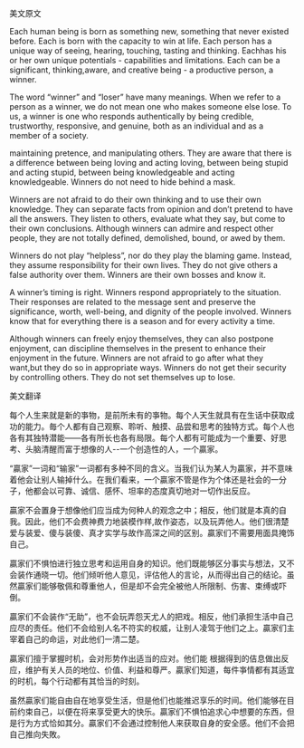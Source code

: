 美文原文

Each human being is born as something new, something that never existed before. Each is born with the capacity to win at life. Each person has a unique way of seeing, hearing, touching, tasting and thinking. Eachhas his or her own unique potentials - capabilities and limitations. Each can be a significant, thinking,aware, and creative being - a productive person, a winner.

The word “winner” and “loser” have many meanings. When we refer to a person as a winner, we do not mean one who makes someone else lose. To us, a winner is one who responds authentically by being credible, trustworthy, responsive, and genuine, both as an individual and as a member of a society.

maintaining pretence, and manipulating others. They are aware that there is a difference between being loving and acting loving, between being stupid and acting stupid, between being knowledgeable and acting knowledgeable. Winners do not need to hide behind a mask.

Winners are not afraid to do their own thinking and to use their own knowledge. They can separate facts from opinion and don’t pretend to have all the answers. They listen to others, evaluate what they say, but come to their own conclusions. Although winners can admire and respect other people, they are not totally defined, demolished, bound, or awed by them.

Winners do not play “helpless”, nor do they play the blaming game. Instead, they assume responsibility for their own lives. They do not give others a false authority over them. Winners are their own bosses and know it.

A winner’s timing is right. Winners respond appropriately to the situation. Their responses are related to the message sent and preserve the significance, worth, well-being, and dignity of the people involved. Winners know that for everything there is a season and for every activity a time.

Although winners can freely enjoy themselves, they can also postpone enjoyment, can discipline themselves in the present to enhance their enjoyment in the future. Winners are not afraid to go after what they want,but they do so in appropriate ways. Winners do not get their security by controlling others. They do not set themselves up to lose.

美文翻译

每个人生来就是新的亊物，是前所未有的亊物。每个人天生就具有在生话中获取成功的能力。毎个人都有自己观察、聆听、触摸、品尝和思考的独特方式。每个人也各有其独特潜能——各有所长也各有局限。每个人都有可能成为一个重要、好思考、头脑清醒而富于想像的人--一个创造性的人，一个贏家。

“贏家”一词和“输家”一词都有多种不同的含义。当我们认为某人为贏家，并不意味着他会让别人输掉什么。在我们看来，一个贏家不管是作为个体还是社会的一分子，他都会以可靠、诚信、感怀、坦率的态度真切地对一切作出反应。

贏家不会置身于想像他们应当成为何种人的观念之中；相反，他们就是本真的自我。因此，他们不会费神费力地装模作样,故作姿态，以及玩弄他人。他们很清楚爱与装爱、傻与装傻、真才实学与故作高深之间的区别。贏家们不需要用面具掩饰自己。

贏家们不惧怕进行独立思考和运用自身的知识。他们既能够区分事实与想法，又不会装作通晓一切。他们倾听他人意见，评估他人的言论，从而得出自己的结论。虽然贏家们能够敬佩和尊重他人，但是却不会完全被他人所限制、伤害、束缚或吓倒。

贏家们不会装作“无助”，也不会玩弄怨天尤人的把戏。相反，他们承担生活中自己应尽的责任。他们不会给别人名不符实的权威，让别人凌驾于他们之上。贏家们主宰着自己的命运，对此他们一清二楚。

贏家们擅于掌握时机，会对形势作出适当的应对。他们能 根据得到的佶息做出反应，维护有关人员的地位、价值、利益和尊严。贏家们知道，每件亊情都有其适宜的时机，每个行动都有其恰当的时刻。

虽然贏家们能自由自在地享受生活，但是他们也能推迟享乐的时间。他们能够在目前约束自己，以便在将来享受更大的快乐。贏家们不惧怕追求心中想要的东西，但是行为方式恰如其分。贏家们不会通过控制他人来获取自身的安全感。他们不会把自己推向失敗。